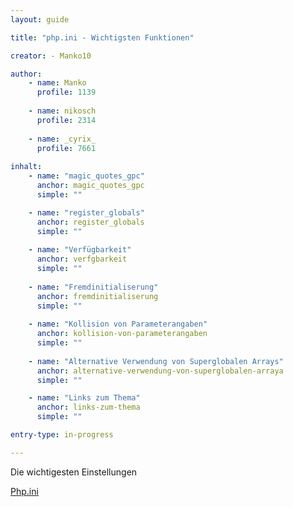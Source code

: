 ```yaml
---
layout: guide

title: "php.ini - Wichtigsten Funktionen"

creator: - Manko10

author:
    - name: Manko
      profile: 1139
      
    - name: nikosch
      profile: 2314
      
    - name: _cyrix_
      profile: 7661
      
inhalt:
    - name: "magic_quotes_gpc"
      anchor: magic_quotes_gpc
      simple: ""

    - name: "register_globals"
      anchor: register_globals
      simple: ""
      
    - name: "Verfügbarkeit"
      anchor: verfgbarkeit
      simple: ""
      
    - name: "Fremdinitialiserung"
      anchor: fremdinitialiserung
      simple: ""
      
    - name: "Kollision von Parameterangaben"
      anchor: kollision-von-parameterangaben
      simple: ""
      
    - name: "Alternative Verwendung von Superglobalen Arrays"
      anchor: alternative-verwendung-von-superglobalen-arraya
      simple: ""

    - name: "Links zum Thema"
      anchor: links-zum-thema
      simple: ""

entry-type: in-progress

---
```


Die wichtigesten Einstellungen

[Php.ini](http://www.php.de/wiki-php/index.php/Php.ini)

